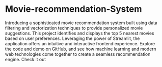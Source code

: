 # Movie-recommendation-System
Introducing a sophisticated movie recommendation system built using data filtering and vectorization techniques to provide personalized movie suggestions. This project identifies and displays the top 5 nearest movies based on user preferences. Leveraging the power of Streamlit, the application offers an intuitive and interactive frontend experience. Explore the code and demo on GitHub, and see how machine learning and modern web technologies come together to create a seamless recommendation engine. Check it out 
